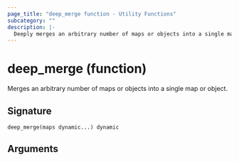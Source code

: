 ```yaml
---
page_title: "deep_merge function - Utility Functions"
subcategory: ""
description: |-
  Deeply merges an arbitrary number of maps or objects into a single map or object.
---
```


# deep_merge (function)

Merges an arbitrary number of maps or objects into a single map or object.

## Signature

<!-- signature generated by tfplugindocs -->
```text
deep_merge(maps dynamic...) dynamic
```

## Arguments

<!-- arguments generated by tfplugindocs -->
